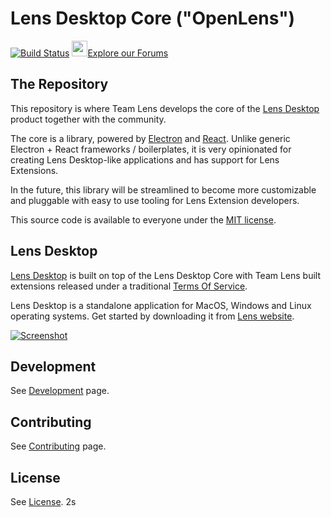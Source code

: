 # Lens Desktop Core ("OpenLens")

[![Build Status](https://github.com/lensapp/lens/actions/workflows/test.yml/badge.svg)](https://github.com/lensapp/lens/actions/workflows/test.yml)
<img src="https://upload.wikimedia.org/wikipedia/commons/1/17/Discourse_icon.svg" width=25>[Explore our Forums](https://forums.k8slens.dev)

## The Repository

This repository is where Team Lens develops the core of the [Lens Desktop](https://k8slens.dev) product together with the community.

The core is a library, powered by [Electron](https://www.electronjs.org/) and [React](https://reactjs.org/). Unlike generic Electron + React frameworks / boilerplates, it is very opinionated for creating Lens Desktop-like applications and has support for Lens Extensions.

In the future, this library will be streamlined to become more customizable and pluggable with easy to use tooling for Lens Extension developers.

This source code is available to everyone under the [MIT license](./LICENSE).

## Lens Desktop

[Lens Desktop](https://k8slens.dev) is built on top of the Lens Desktop Core with Team Lens built extensions released under a traditional [Terms Of Service](https://k8slens.dev/licenses/tos).

Lens Desktop is a standalone application for MacOS, Windows and Linux operating systems. Get started by downloading it from [Lens website](https://k8slens.dev).

[![Screenshot](.github/screenshot.png)](https://www.youtube.com/watch?v=eeDwdVXattc)

## Development

See [Development](https://docs.k8slens.dev/contributing/development/) page.

## Contributing

See [Contributing](https://docs.k8slens.dev/contributing/contribute-to-lens/) page.

## License

See [License](LICENSE).
2s